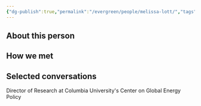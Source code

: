 ```yaml
---
{"dg-publish":true,"permalink":"/evergreen/people/melissa-lott/","tags":["people","geo_eco"]}
---
```


## About this person


## How we met


## Selected conversations


Director of Research at Columbia University's Center on Global Energy Policy